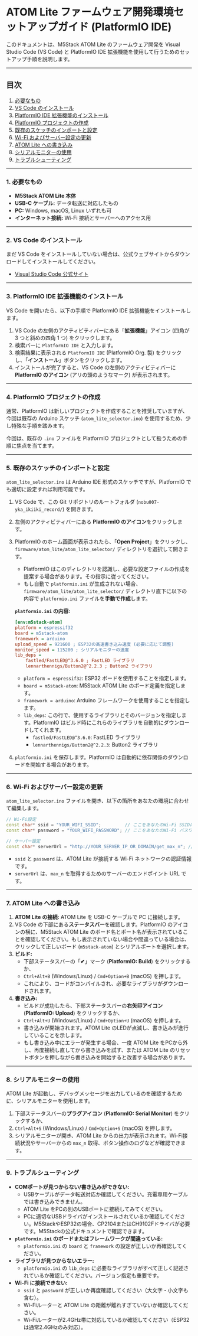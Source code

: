 # ATOM Lite ファームウェア開発環境セットアップガイド (PlatformIO IDE)

このドキュメントは、M5Stack ATOM Lite のファームウェア開発を Visual Studio Code (VS Code) と PlatformIO IDE 拡張機能を使用して行うためのセットアップ手順を説明します。

---

## 目次

1.  [必要なもの](#1-必要なもの)
2.  [VS Code のインストール](#2-vs-code-のインストール)
3.  [PlatformIO IDE 拡張機能のインストール](#3-platformio-ide-拡張機能のインストール)
4.  [PlatformIO プロジェクトの作成](#4-platformio-プロジェクトの作成)
5.  [既存のスケッチのインポートと設定](#5-既存のスケッチのインポートと設定)
6.  [Wi-Fi およびサーバー設定の更新](#6-wi-fi-およびサーバー設定の更新)
7.  [ATOM Lite への書き込み](#7-atom-lite-への書き込み)
8.  [シリアルモニターの使用](#8-シリアルモニターの使用)
9.  [トラブルシューティング](#9-トラブルシューティング)

---

### 1. 必要なもの

- **M5Stack ATOM Lite 本体**
- **USB-C ケーブル:** データ転送に対応したもの
- **PC:** Windows, macOS, Linux いずれも可
- **インターネット接続:** Wi-Fi 接続とサーバーへのアクセス用

---

### 2. VS Code のインストール

まだ VS Code をインストールしていない場合は、公式ウェブサイトからダウンロードしてインストールしてください。

- [Visual Studio Code 公式サイト](https://code.visualstudio.com/)

---

### 3. PlatformIO IDE 拡張機能のインストール

VS Code を開いたら、以下の手順で PlatformIO IDE 拡張機能をインストールします。

1.  VS Code の左側のアクティビティバーにある「**拡張機能**」アイコン (四角が 3 つと斜めの四角 1 つ) をクリックします。
2.  検索バーに `PlatformIO IDE` と入力します。
3.  検索結果に表示される `PlatformIO IDE` (PlatformIO Org. 製) をクリックし、「**インストール**」ボタンをクリックします。
4.  インストールが完了すると、VS Code の左側のアクティビティバーに **PlatformIO のアイコン** (アリの頭のようなマーク) が表示されます。

---

### 4. PlatformIO プロジェクトの作成

通常、PlatformIO は新しいプロジェクトを作成することを推奨していますが、今回は既存の Arduino スケッチ (`atom_lite_selector.ino`) を使用するため、少し特殊な手順を踏みます。

今回は、既存の `.ino` ファイルを PlatformIO プロジェクトとして扱うための手順に焦点を当てます。

---

### 5. 既存のスケッチのインポートと設定

`atom_lite_selector.ino` は Arduino IDE 形式のスケッチですが、PlatformIO でも適切に設定すれば利用可能です。

1.  VS Code で、この Git リポジトリのルートフォルダ (`nobu007-yka_ikiiki_record/`) を開きます。
2.  左側のアクティビティバーにある **PlatformIO のアイコン**をクリックします。
3.  PlatformIO のホーム画面が表示されたら、「**Open Project**」をクリックし、`firmware/atom_lite/atom_lite_selector/` ディレクトリを選択して開きます。

    - PlatformIO はこのディレクトリを認識し、必要な設定ファイルの作成を提案する場合があります。その指示に従ってください。
    - もし自動で `platformio.ini` が生成されない場合、`firmware/atom_lite/atom_lite_selector/` ディレクトリ直下に以下の内容で `platformio.ini` ファイルを**手動で作成**します。

    **`platformio.ini` の内容:**

    ```ini
    [env:m5stack-atom]
    platform = espressif32
    board = m5stack-atom
    framework = arduino
    upload_speed = 921600 ; ESP32の高速書き込み速度 (必要に応じて調整)
    monitor_speed = 115200 ; シリアルモニターの速度
    lib_deps =
        fastled/FastLED@^3.6.0 ; FastLED ライブラリ
        lennarthennigs/Button2@^2.2.3 ; Button2 ライブラリ
    ```

    - `platform = espressif32`: ESP32 ボードを使用することを指定します。
    - `board = m5stack-atom`: M5Stack ATOM Lite のボード定義を指定します。
    - `framework = arduino`: Arduino フレームワークを使用することを指定します。
    - `lib_deps`: この行で、使用するライブラリとそのバージョンを指定します。PlatformIO はビルド時にこれらのライブラリを自動的にダウンロードしてくれます。
      - `fastled/FastLED@^3.6.0`: FastLED ライブラリ
      - `lennarthennigs/Button2@^2.2.3`: Button2 ライブラリ

4.  `platformio.ini` を保存します。PlatformIO は自動的に依存関係のダウンロードを開始する場合があります。

---

### 6. Wi-Fi およびサーバー設定の更新

`atom_lite_selector.ino` ファイルを開き、以下の箇所をあなたの環境に合わせて編集します。

```cpp
// Wi-Fi設定
const char* ssid = "YOUR_WIFI_SSID";         // ここをあなたのWi-Fi SSIDに置き換えてください
const char* password = "YOUR_WIFI_PASSWORD"; // ここをあなたのWi-Fi パスワードに置き換えてください

// サーバー設定
const char* serverUrl = "http://YOUR_SERVER_IP_OR_DOMAIN/get_max_n"; // ここをサーバーのエンドポイントURLに置き換えてください
```
- `ssid` と `password` は、ATOM Lite が接続する Wi-Fi ネットワークの認証情報です。
- `serverUrl` は、`max_n` を取得するためのサーバーのエンドポイント URL です。

---

### 7. ATOM Lite への書き込み

1. **ATOM Lite の接続:** ATOM Lite を USB-C ケーブルで PC に接続します。
2. VS Code の下部にある**ステータスバー**を確認します。PlatformIO のアイコンの横に、M5Stack ATOM Lite のボード名とポート名が表示されていることを確認してください。もし表示されていない場合や間違っている場合は、クリックして正しいボード (`m5stack-atom`) とシリアルポートを選択します。
3. **ビルド:**
    - 下部ステータスバーの「**✔**」マーク (**PlatformIO: Build**) をクリックするか、
    - `Ctrl+Alt+B` (Windows/Linux) / `Cmd+Option+B` (macOS) を押します。
    - これにより、コードがコンパイルされ、必要なライブラリがダウンロードされます。
4. **書き込み:**
    - ビルドが成功したら、下部ステータスバーの**右矢印アイコン** (**PlatformIO: Upload**) をクリックするか、
    - `Ctrl+Alt+U` (Windows/Linux) / `Cmd+Option+U` (macOS) を押します。
    - 書き込みが開始されます。ATOM Lite のLEDが点滅し、書き込みが進行していることを示します。
    - もし書き込み中にエラーが発生する場合、一度 ATOM Lite をPCから外し、再度接続し直してから書き込みを試す、または ATOM Lite のリセットボタンを押しながら書き込みを開始すると改善する場合があります。

---

### 8. シリアルモニターの使用

ATOM Lite が起動し、デバッグメッセージを出力しているのを確認するために、シリアルモニターを使用します。

1. 下部ステータスバーの**プラグアイコン** (**PlatformIO: Serial Monitor**) をクリックするか、
2. `Ctrl+Alt+S` (Windows/Linux) / `Cmd+Option+S` (macOS) を押します。
3. シリアルモニターが開き、ATOM Lite からの出力が表示されます。Wi-Fi接続状況やサーバーからの `max_n` 取得、ボタン操作のログなどが確認できます。

---

### 9. トラブルシューティング

- **COMポートが見つからない/書き込みができない:**
    - USBケーブルがデータ転送対応か確認してください。充電専用ケーブルでは書き込みできません。
    - ATOM Lite をPCの別のUSBポートに接続してみてください。
    - PCに適切なUSBドライバがインストールされているか確認してください。M5StackやESP32の場合、CP2104またはCH9102Fドライバが必要です。M5Stackの公式ドキュメントで確認できます。
- **`platformio.ini` のボードまたはフレームワークが間違っている:**
    - `platformio.ini` の `board` と `framework` の設定が正しいか再確認してください。
- **ライブラリが見つからないエラー:**
    - `platformio.ini` の `lib_deps` に必要なライブラリがすべて正しく記述されているか確認してください。バージョン指定も重要です。
- **Wi-Fi に接続できない:**
    - `ssid` と `password` が正しいか再度確認してください（大文字・小文字も含む）。
    - Wi-Fiルーターと ATOM Lite の距離が離れすぎていないか確認してください。
    - Wi-Fiルーターが2.4GHz帯に対応しているか確認してください（ESP32は通常2.4GHzのみ対応）。
